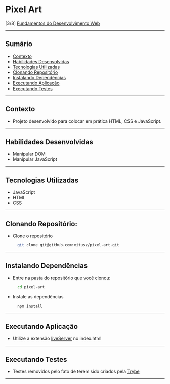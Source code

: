 # Pixel Art
[3/8] [Fundamentos do Desenvolvimento Web](https://github.com/xitusz/Trybe/tree/main/01_Fundamentos-do-Desenvolvimento-Web)

---

## Sumário

- [Contexto](#contexto)
- [Habilidades Desenvolvidas](#habilidades-desenvolvidas)
- [Tecnologias Utilizadas](#tecnologias-utilizadas)
- [Clonando Repositório](#clonando-repositório)
- [Instalando Dependências](#instalando-dependências)
- [Executando Aplicação](#executando-aplicação)
- [Executando Testes](#executando-testes)

---

## Contexto

* Projeto desenvolvido para colocar em prática HTML, CSS e JavaScript.

---

## Habilidades Desenvolvidas

* Manipular DOM
* Manipular JavaScript

---

## Tecnologias Utilizadas

* JavaScript
* HTML
* CSS
 
---

## Clonando Repositório:

* Clone o repositório
  ```sh
    git clone git@github.com:xitusz/pixel-art.git
  ```

---

## Instalando Dependências

* Entre na pasta do repositório que você clonou:
  ```sh
    cd pixel-art
  ```

* Instale as dependências
  ```sh
    npm install
  ```

---

## Executando Aplicação

* Utilize a extensão [liveServer](https://marketplace.visualstudio.com/items?itemName=ritwickdey.LiveServer) no index.html

---

## Executando Testes

* Testes removidos pelo fato de terem sido criados pela [Trybe](https://www.betrybe.com/)

---
